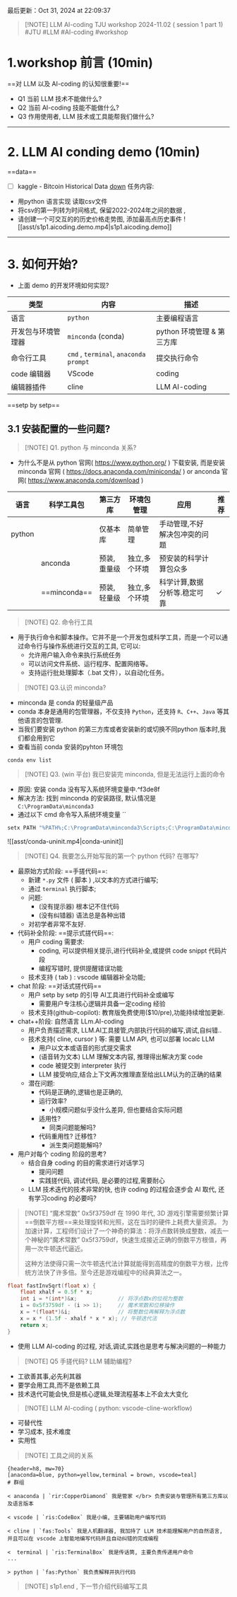 最后更新：Oct 31, 2024 at 22:09:37

> [!NOTE] LLM AI-coding TJU workshop 2024-11.02 ( session 1 part 1)
#JTU  #LLM #AI-coding #workshop

# 1.workshop 前言 (10min)
==对 LLM 以及 AI-coding 的认知很重要!==
- Q1 当前 LLM 技术不能做什么?
- Q2 当前 AI-coding 技能不能做什么?
- Q3 作用使用者, LLM 技术或工具能帮我们做什么?

---
# 2. LLM AI conding demo (10min)
==data==
- [ ]  kaggle - Bitcoin Historical Data [down](https://www.kaggle.com/datasets/mczielinski/bitcoin-historical-data?resource=download)
任务内容:
- 用python 语言实现 读取csv文件
- 将csv的第一列转为时间格式, 保留2022-2024年之间的数据 ,
- 请创建一个可交互的的历史价格走势图, 添加最高点历史事件
   ![[asst/s1p1.aicoding.demo.mp4|s1p1.aicoding.demo]]
---
# 3. 如何开始? 

- 上面 demo 的开发环境如何实现?

| 类型        | 内容                                    | 描述                 |
| --------- | ------------------------------------- | ------------------ |
| 语言        | `python`                              | 主要编程语言             |
| 开发包与环境管理器 | `minconda` (conda)                    | python 环境管理 & 第三方库 |
| 命令行工具     | `cmd` , `terminal`, `anaconda prompt` | 提交执行命令             |
| code 编辑器  | VScode                                | coding             |
| 编辑器插件     | cline                                 | LLM AI-coding      |


==setp by setp== 
## 3.1 安装配置的一些问题?

> [!NOTE] Q1. python 与 minconda 关系?
- 为什么不是从 python 官网( https://www.python.org/ ) 下载安装, 而是安装 minconda 官网 ( https://docs.anaconda.com/miniconda/ ) or anconda 官网( https://www.anaconda.com/download )

| 语言     | 科学工具包        | 第三方库   | 环境包管理   | 应用              | 推荐           |
| ------ | ------------ | ------ | ------- | --------------- | ------------ |
| python |              | 仅基本库   | 简单管理    | 手动管理,不好解决包冲突的问题 |              |
|        | anconda      | 预装,重量级 | 独立,多个环境 | 预安装的科学计算包众多     |              |
|        | ==minconda== | 预装,轻量级 | 独立,多个环境 | 科学计算,数据分析等.稳定可靠 | $\checkmark$ |


> [!NOTE] Q2. 命令行工具
- 用于执行命令和脚本操作。它并不是一个开发包或科学工具，而是一个可以通过命令行与操作系统进行交互的工具, 它可以:
	- 允许用户输入命令来执行系统任务
	- 可以访问文件系统、运行程序、配置网络等。
	- 支持运行批处理脚本（.bat 文件），以自动化任务。

> [!NOTE] Q3.认识 minconda?
- minconda 是 conda 的轻量级产品
- conda 本身是通用的包管理器，不仅支持 `Python`，还支持 `R`、`C++`、`Java` 等其他语言的包管理. 
- 当我们要安装 python 的第三方库或者安装新的或切换不同python 版本时,我们都会用到它
- 查看当前 conda 安装的pyhton 环境包
```
conda env list
```

> [!NOTE] Q3. (win 平台) 我已安装完 minconda, 但是无法运行上面的命令
- 原因: 安装 conda 没有写入系统环境变量中.^f3de8f
- 解决方法: 找到 minconda 的安装路径, 默认情况是 `C:\ProgramData\minconda3`
- 通过以下 cmd 命令写入系统环境变量 ``
```bash
setx PATH "%PATH%;C:\ProgramData\minconda3\Scripts;C:\ProgramData\minconda3\condabin"
```
![[asst/conda-uninit.mp4|conda-uninit]]

> [!NOTE] Q4. 我要怎么开始写我的第一个 python 代码? 在哪写?

- 最原始方式阶段: ==手搓代码==:
	- 新建 `*.py` 文件 ( 脚本 ) ,以文本的方式进行编写;
	- 通过 `terminal` 执行脚本;
	- 问题:
		- (没有提示器) 根本记不住代码
		- (没有纠错器) 语法总是各种出错
	- 对初学者非常不友好.
- 代码补全阶段: ==提示式搓代码==:
	- 用户 coding 需要求:
		- coding, 可以提供相关提示,进行代码补全,或提供 code snippt 代码片段
		- 编程写错时, 提供提醒错误功能
	- 技术支持 ( tab ) : vscode 编辑器补全功能;
- chat 阶段: ==对话式搓代码==
	- 用户 setp by setp 的引导 AI工具进行代码补全或编写
		- 需要用户专注核心逻辑并具备一定coding 经验
	- 技术支持(github-copilot):  教育版免费使用($10/pre),功能持续增加更新.
- chat++阶段: 自然语言 LLm.AI-coding
	- 用户负责描述需求, LLM.AI工具接管,内部执行代码的编写,调试,自纠错..
	- 技术支持( cline, cursor ) 等: 需要 LLM API, 也可以部署 localc LLM
		- 用户以文本或语音的形式提交需求
		- (语音转为文本) LLM 理解文本内容, 推理得出解决方案 code
		- code 被提交到 interpreter 执行
		- LLM 接受响应,结合上下文再次推理直至给出LLM认为的正确的结果
	- 潜在问题:
		- 代码是正确的,逻辑也是正确的,
		- 运行效率?
			- 小规模问题似乎没什么差异, 但也要结合实际问题
		- 适用性?
			- 同类问题能解吗?
		- 代码重用性? 迁移性?
			- 派生类问题能解吗?
- 用户对每个 coding 阶段的思考?
	- 结合自身 coding 的目的需求进行对话学习
		- 提问问题
		- 实践搓代码, 调试代码, 是必要的过程,需要耐心
	- LLM 技术迭代的技术非常的快, 也许 coding 的过程会逐步会 AI 取代, 还有学习coding 的必要吗?

> [!NOTE] “魔术常数” 0x5f3759df
> 在 1990 年代, 3D 游戏引擎需要频繁计算==倒数平方根==来处理旋转和光照，这在当时的硬件上耗费大量资源。
> 为加速计算，工程师们设计了一个神奇的算法：将浮点数转换成整数，减去一个神秘的“魔术常数” 0x5f3759df，快速生成接近正确的倒数平方根值，再用一次牛顿迭代逼近。
>
> 这种方法使得只需一次牛顿迭代法计算就能得到高精度的倒数平方根，比传统方法快了许多倍。至今还是游戏编程中的经典算法之一。

```c
float fastInvSqrt(float x) {
    float xhalf = 0.5f * x;
    int i = *(int*)&x;             // 将浮点数x的位视为整数
    i = 0x5f3759df - (i >> 1);     // 魔术常数和位移操作
    x = *(float*)&i;               // 将整数位再解释为浮点数
    x = x * (1.5f - xhalf * x * x); // 牛顿迭代法
    return x;
}
```
- 使用 LLM AI-coding 的过程, 对话,调试,实践也是思考与解决问题的一种能力

> [!NOTE] Q5 手搓代码? LLM 辅助编程?

- 工欲善其事,必先利其器
- 要学会用工具,而不是依赖工具
- 技术迭代可能会快,但是核心逻辑,处理流程基本上不会太大变化

> [!NOTE] LLM AI-coding ( python: vscode-cline-workflow)
- 可替代性
- 学习成本, 技术难度
- 实用性

> [!NOTE] 工具之间的关系
```chat
{header=h8, mw=70}
[anaconda=blue, python=yellow,terminal = brown, vscode=teal]
# 群组

< anaconda | `rir:CopperDiamond` 我是管家 </br> 负责安装与管理所有第三方库以及语言版本

< vscode | `ris:CodeBox` 我是小编, 主要辅助用户编写代码

< cline | `fas:Tools` 我是人机翻译器, 我加持了 LLM 技术能理解用户的自然语言, 并且可以在 vscode 上智能地编写代码并且自动纠错的完成编程

<  terminal | `ris:TerminalBox` 我是传话筒, 主要负责传递用户命令 
...

> python | `fas:Python` 我负责解释并执行代码

```

> [!NOTE] s1p1.end ,  下一节介绍代码编写工具
